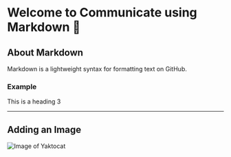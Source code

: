 # Welcome to Communicate using Markdown 👋

## About Markdown
Markdown is a lightweight syntax for formatting text on GitHub.

### Example
This is a heading 3

---

## Adding an Image
![Image of Yaktocat](https://octodex.github.com/images/yaktocat.png)
